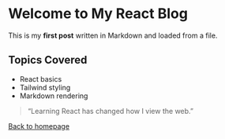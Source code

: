 # Welcome to My React Blog

This is my **first post** written in Markdown and loaded from a file.

## Topics Covered

- React basics
- Tailwind styling
- Markdown rendering

> “Learning React has changed how I view the web.”

[Back to homepage](/)
